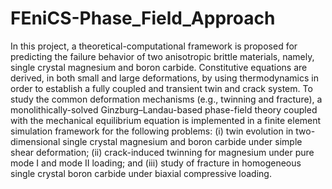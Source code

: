 # FEniCS-Phase_Field_Approach
In this project, a theoretical-computational framework is proposed for predicting the failure behavior of two anisotropic brittle materials, namely, single crystal magnesium and boron carbide. Constitutive equations are derived, in both small and large deformations, by using thermodynamics in order to establish a fully coupled and transient twin and crack system. To study the common deformation mechanisms (e.g., twinning and fracture), a monolithically-solved Ginzburg–Landau-based phase-field theory coupled with the mechanical equilibrium equation is implemented in a finite element simulation framework for the following problems: (i) twin evolution in two-dimensional single crystal magnesium and boron carbide under simple shear deformation; (ii) crack-induced twinning for magnesium under pure mode I and mode II loading; and (iii) study of fracture in homogeneous single crystal boron carbide under biaxial compressive loading.
